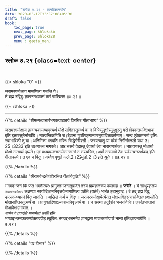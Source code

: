 ```yaml
---
title: "श्लोक ७.२९ - ज्ञानविज्ञानयोग"
date: 2023-03-17T23:57:06+05:30
draft: false
book:
    toc_page: true
    next_page: Shloka30
    prev_page: Shloka28
    menu : geeta_menu
---
```




## श्लोक ७.२९ {class=text-center}

<br/>

{{< shloka  "0"  >}}

जरामरणमोक्षाय मामाश्रित्य यतन्ति ये।  
ते ब्रह्म तद्विदुः कृत्स्नमध्यात्मं कर्म चाखिलम् ॥७.२९॥

{{< /shloka >}}

---


{{% details "श्रीमत्मध्वाचार्यभगवत्पादाचर्य विरचित  गीताभाष्य" %}}

जरामरणमोक्षाय इत्यन्यकामव्यावृत्त्यर्थं मोक्षे 
सक्तिस्तुत्यर्थ वा न विधिःमुमुक्षोरमुमुक्षुस्तु वरो 
ह्येकान्तभक्तिभाक् इति इतरस्तुतेर्नारदीये। नात्यन्तिकमिति 
च।देवानां गुणलिङ्गानामानुश्राविककर्मणाम्। सत्त्व एवैकमनसो 
वृत्तिः स्वाभाविकी तु या। अनिमित्ता भगवति भक्तिः 
सिद्धेर्गरीयसी। जरयत्याशु या कोशं निगीर्णमनलो यथा 3।25।3233 
इति लक्षणाच्च भागवते। आह चसर्वे वेदास्तु देवार्था देवा 
नारायणार्थकाः। नारायणस्तु मोक्षार्थो मोक्षो नान्यार्थ 
इष्यते। एवं मध्यमभक्तानामेकान्तानां न कस्यचित्। अर्थे 
नारायणो देवः सर्वमन्यत्तदर्थकम् इति गीताकल्पे। त एव च विदुः। 
यमेवैष वृणुते कठो.2।22मुंडो.2।3 इति श्रुतेः। ॥७.२९॥

{{% /details %}}



{{% details "श्रीराघवेन्द्रतीर्थविरचित गीताविवृतिः" %}}

भगवद्भजने किं फलं भवतीत्यतः प्रागुक्तभजनानुवादेन तस्य
ब्रह्मज्ञानरूपं फलमाह ॥ **जरेति** । 
ये साधुप्रकृतयः `जरामरणमोक्षाय`
लक्षणया स्वर्गादिकामनिवृत्तये मामाश्रित्य यतंति (यतंते) भजंत 
इत्यनुवादः। ते तद् ब्रह्म विदुः कृत्स्नमध्यात्मं विदुः 
जानंति । अखिलं कर्म च विदुः ।
जरामरणमोक्षायेत्येतत्‌ मोक्षसक्तिरन्यासक्तितः प्रशस्तेति 
मोक्षासक्तिस्तुत्यर्थं वा । 
प्रागुक्तदिशाऽन्यकामनिवृत्त्यर्थं वा । न सर्वथा 
तदुद्देशेन भजनविधिः। एकांतभक्तानां मोक्षापेक्षाऽभावात्‌ ।  
*मामेव ये प्रपद्यंते मायामेतां तरंति* इति  
भगवद्भजनफलस्योक्तावपीह तदुक्तिः भगवद्भजनमेव ज्ञानद्वारा
मायातरणोपायो नान्य इति ज्ञापनायेति ॥७.२९॥


{{% /details %}}



{{% details "पद विचार" %}}


{{% /details %}}
